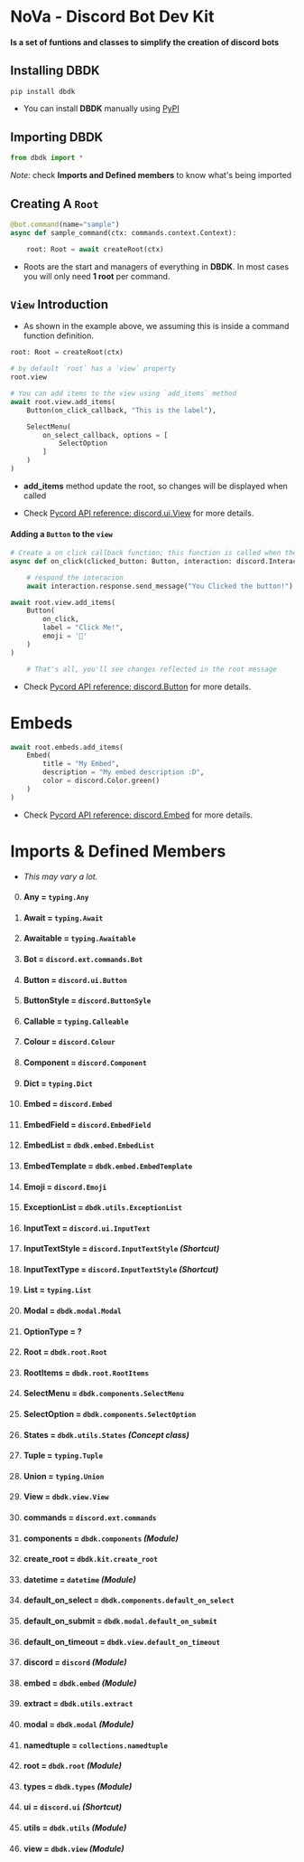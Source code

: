 # NoVa - Discord Bot Dev Kit 

#### Is a set of funtions and classes to simplify the creation of discord bots

## Installing DBDK

```bash
pip install dbdk
```
-  You can install **DBDK** manually using [PyPI](https://pypi.org/project/dbdk/)

## Importing DBDK

```py
from dbdk import * 
```
*Note:* check **Imports and Defined members** to know what's being imported

## Creating A `Root`

```py
@bot.command(name="sample")
async def sample_command(ctx: commands.context.Context):

    root: Root = await createRoot(ctx)
```
- Roots are the start and managers of everything in **DBDK**.
In most cases you will only need **1 root** per command.

## `View` Introduction

- As shown in the example above, we assuming this is inside a command function definition.
```py
root: Root = createRoot(ctx)

# by default `root` has a `view` property
root.view

# You can add items to the view using `add_items` method
await root.view.add_items(
    Button(on_click_callback, "This is the label"),

    SelectMenu(
        on_select_callback, options = [
            SelectOption
        ]
    )
)
```
- **add_items** method update the root, so changes will be displayed when called

- Check [Pycord API reference: discord.ui.View](https://docs.pycord.dev/en/stable/api.html?highlight=view#discord.ui.View) for more details.


#### Adding a `Button` to the `view`

```py
# Create a on click callback function; this function is called when the button is clicked
async def on_click(clicked_button: Button, interaction: discord.Interaction):

    # respond the interacion
    await interaction.response.send_message("You Clicked the button!")

await root.view.add_items(
    Button(
        on_click,
        label = "Click Me!",
        emoji = '🙂'
    )
)

    # That's all, you'll see changes reflected in the root message
```
- Check [Pycord API reference: discord.Button](https://docs.pycord.dev/en/stable/api.html?highlight=view#discord.ui.Button) for more details.

# Embeds

```py
await root.embeds.add_items(
    Embed(
        title = "My Embed",
        description = "My embed description :D",
        color = discord.Color.green()
    )
)
```
- Check [Pycord API reference: discord.Embed](https://docs.pycord.dev/en/stable/api.html?highlight=view#discord.Embed) for more details.


# Imports & Defined Members

- *This may vary a lot.*

0. #### **Any**                  =   `typing.Any`
1. #### **Await**                =   `typing.Await`
2. #### **Awaitable**            =   `typing.Awaitable`
3. #### **Bot**                  =   `discord.ext.commands.Bot`
4. #### **Button**               =   `discord.ui.Button`
5. #### **ButtonStyle**          =   `discord.ButtonSyle`
6. #### **Callable**             =   `typing.Calleable`
7. #### **Colour**               =   `discord.Colour`
8. #### **Component**            =   `discord.Component`
9. #### **Dict**                 =   `typing.Dict`
10. #### **Embed**               =   `discord.Embed`
11. #### **EmbedField**          =   `discord.EmbedField`
12. #### **EmbedList**           =   `dbdk.embed.EmbedList`
13. #### **EmbedTemplate**       =   `dbdk.embed.EmbedTemplate`
14. #### **Emoji**               =   `discord.Emoji`
15. #### **ExceptionList**       =   `dbdk.utils.ExceptionList`
16. #### **InputText**           =   `discord.ui.InputText`
17. #### **InputTextStyle**      =   `discord.InputTextStyle` *(Shortcut)*
18. #### **InputTextType**       =   `discord.InputTextStyle` *(Shortcut)*
19. #### **List**                =   `typing.List`
20. #### **Modal**               =   `dbdk.modal.Modal`
21. #### **OptionType**          =   ?
22. #### **Root**                =   `dbdk.root.Root`
23. #### **RootItems**           =   `dbdk.root.RootItems`
24. #### **SelectMenu**          =   `dbdk.components.SelectMenu`
25. #### **SelectOption**        =   `dbdk.components.SelectOption`
26. #### **States**              =   `dbdk.utils.States` *(Concept class)*
27. #### **Tuple**               =   `typing.Tuple`
28. #### **Union**               =   `typing.Union`
29. #### **View**                =   `dbdk.view.View`
38. #### **commands**            =   `discord.ext.commands`
39. #### **components**          =   `dbdk.components` *(Module)*
40. #### **create_root**         =   `dbdk.kit.create_root`
41. #### **datetime**            =   `datetime` *(Module)*
42. #### **default_on_select**   =   `dbdk.components.default_on_select`
43. #### **default_on_submit**   =   `dbdk.modal.default_on_submit`
44. #### **default_on_timeout**  =   `dbdk.view.default_on_timeout`
45. #### **discord**             =   `discord` *(Module)*
46. #### **embed**               =   `dbdk.embed` *(Module)*
47. #### **extract**             =   `dbdk.utils.extract`
48. #### **modal**               =   `dbdk.modal` *(Module)*
49. #### **namedtuple**          =   `collections.namedtuple`
50. #### **root**                =   `dbdk.root` *(Module)*
51. #### **types**               =   `dbdk.types` *(Module)*
52. #### **ui**                  =   `discord.ui` *(Shortcut)* 
53. #### **utils**               =   `dbdk.utils` *(Module)*
54. #### **view**                =   `dbdk.view` *(Module)*